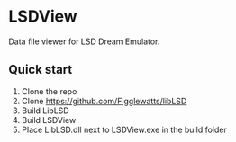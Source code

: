 # LSDView
Data file viewer for LSD Dream Emulator.

## Quick start
1. Clone the repo
2. Clone https://github.com/Figglewatts/libLSD
3. Build LibLSD
4. Build LSDView
5. Place LibLSD.dll next to LSDView.exe in the build folder
